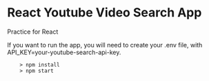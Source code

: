 # React Youtube Video Search App

Practice for React

If you want to run the app, you will need to create your .env file, with API_KEY=your-youtube-search-api-key.
```
	> npm install
	> npm start
```
